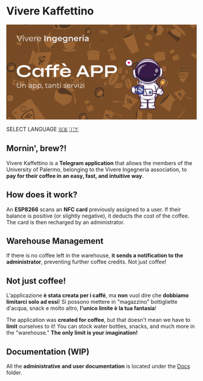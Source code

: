# Vivere Kaffettino

![Project's banner](./Resources/Banner.png)

SELECT LANGUAGE [🇬🇧](./README.md) [🇮🇹](./README.ita.md)

## Mornin', brew?!

Vivere Kaffettino is a **Telegram application** that allows the members of the University of Palermo, belonging to the Vivere Ingegneria association, to **pay for their coffee in an easy, fast, and intuitive way**.

## How does it work?

An **ESP8266** scans an **NFC card** previously assigned to a user. If their balance is positive (or slightly negative), it deducts the cost of the coffee. The card is then recharged by an administrator.

## Warehouse Management

If there is no coffee left in the warehouse, **it sends a notification to the administrator**, preventing further coffee credits.
Not just coffee!

## Not just coffee!

L'applicazione **è stata creata per i caffé**, ma **non** vuol dire che **dobbiamo limitarci solo ad essi**!
Si possono mettere in "magazzino" bottigliette d'acqua, snack e molto altro, **l'unico limite è la tua fantasia**!

The application was **created for coffee**, but that doesn't mean we have to **limit** ourselves to it! You can stock water bottles, snacks, and much more in the "warehouse." **The only limit is your imagination!**

## Documentation (WIP)

All the **administrative and user documentation** is located under the [Docs](./Docs) folder.
